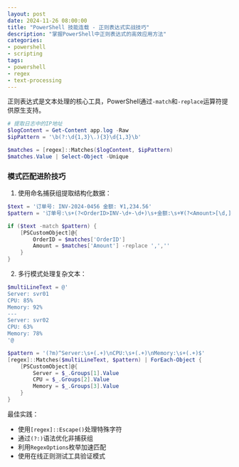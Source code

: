 ```yaml
---
layout: post
date: 2024-11-26 08:00:00
title: "PowerShell 技能连载 - 正则表达式实战技巧"
description: "掌握PowerShell中正则表达式的高效应用方法"
categories:
- powershell
- scripting
tags:
- powershell
- regex
- text-processing
---
```


正则表达式是文本处理的核心工具，PowerShell通过`-match`和`-replace`运算符提供原生支持。

```powershell
# 提取日志中的IP地址
$logContent = Get-Content app.log -Raw
$ipPattern = '\b(?:\d{1,3}\.){3}\d{1,3}\b'

$matches = [regex]::Matches($logContent, $ipPattern)
$matches.Value | Select-Object -Unique
```

### 模式匹配进阶技巧
1. 使用命名捕获组提取结构化数据：
```powershell
$text = '订单号: INV-2024-0456 金额: ¥1,234.56'
$pattern = '订单号:\s+(?<OrderID>INV-\d+-\d+)\s+金额:\s+¥(?<Amount>[\d,]+\.[\d]{2})'

if ($text -match $pattern) {
    [PSCustomObject]@{
        OrderID = $matches['OrderID']
        Amount = $matches['Amount'] -replace ',',''
    }
}
```

2. 多行模式处理复杂文本：
```powershell
$multiLineText = @'
Server: svr01
CPU: 85%
Memory: 92%
---
Server: svr02
CPU: 63%
Memory: 78%
'@

$pattern = '(?m)^Server:\s+(.+)\nCPU:\s+(.+)\nMemory:\s+(.+)$'
[regex]::Matches($multiLineText, $pattern) | ForEach-Object {
    [PSCustomObject]@{
        Server = $_.Groups[1].Value
        CPU = $_.Groups[2].Value
        Memory = $_.Groups[3].Value
    }
}
```

最佳实践：
- 使用`[regex]::Escape()`处理特殊字符
- 通过`(?:)`语法优化非捕获组
- 利用`RegexOptions`枚举加速匹配
- 使用在线正则测试工具验证模式